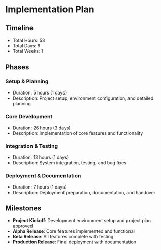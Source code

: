 # Implementation Plan

## Timeline
- Total Hours: 53
- Total Days: 6
- Total Weeks: 1

## Phases
### Setup & Planning
- Duration: 5 hours (1 days)
- Description: Project setup, environment configuration, and detailed planning

### Core Development
- Duration: 26 hours (3 days)
- Description: Implementation of core features and functionality

### Integration & Testing
- Duration: 13 hours (1 days)
- Description: System integration, testing, and bug fixes

### Deployment & Documentation
- Duration: 7 hours (1 days)
- Description: Deployment preparation, documentation, and handover

## Milestones
- **Project Kickoff**: Development environment setup and project plan approved
- **Alpha Release**: Core features implemented and functional
- **Beta Release**: All features complete with testing
- **Production Release**: Final deployment with documentation
